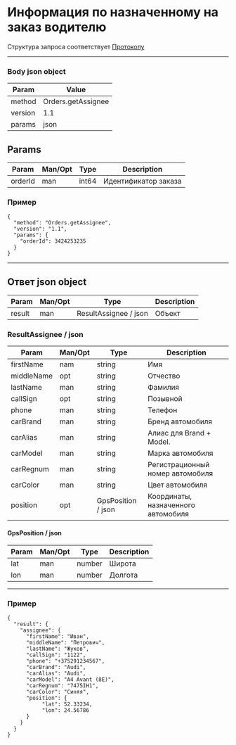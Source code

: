 # Информация по назначенному на заказ водителю

Структура запроса соответствует [Протоколу](request.md)

---

### Body json object

Param | Value
----- | ------
method | Orders.getAssignee
version | 1.1
params | json

## Params

Param | Man/Opt | Type | Description
----- | ------- | ---- | -----------
orderId | man | int64 | Идентификатор заказа

### Пример

```
{
  "method": "Orders.getAssignee",
  "version": "1.1",
  "params": {
    "orderId": 3424253235
  }
}
```

----

## Ответ json object

Param  | Man/Opt | Type | Description
-----  | ------- | ---- | -----------
result | man | ResultAssignee / json | Объект

### ResultAssignee / json

Param  | Man/Opt | Type | Description
-----  | ------- | ---- | -----------
firstName | nam | string | Имя
middleName | opt | string | Отчество
lastName | man | string | Фамилия
callSign | opt | string | Позывной
phone | man | string | Телефон
carBrand | man | string | Бренд автомобиля
carAlias | man | string | Алиас для Brand + Model.
carModel | man | string | Марка автомобиля
carRegnum | man | string | Регистрационный номер автомобиля
carColor | man | string | Цвет автомобиля
position | opt | GpsPosition / json | Координаты, назначенного автомобиля

#### GpsPosition / json
Param  | Man/Opt | Type | Description
-----  | ------- | ---- | -----------
lat | man | number | Широта
lon | man | number | Долгота

---

### Пример

```
{
  "result": {
    "assignee": {
      "firstName": "Иван",
      "middleName": "Петрович",
      "lastName": "Жуков",
      "callSign": "1122",
      "phone": "+375291234567",
      "carBrand": "Audi",
      "carAlias": "Audi",
      "carModel": "A4 Avant (8E)",
      "carRegnum": "7475IH1",
      "carColor": "Синяя",
      "position": {
           "lat": 52.33234,
           "lon": 24.56786
      }
    }
  }
}
```
